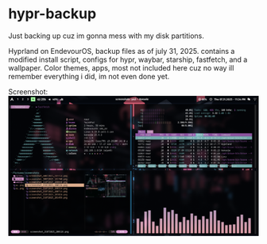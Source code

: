 # hypr-backup
 Just backing up cuz im gonna mess with my disk partitions.
 
 Hyprland on EndevourOS, backup files as of july 31, 2025. contains a modified install script, configs for hypr, waybar, starship, fastfetch, and a wallpaper. Color themes, apps, most not included here cuz no way ill remember everything i did, im not even done yet.
 
 Screenshot:
 ![Preview](assets/hypr-naur.png)

 
